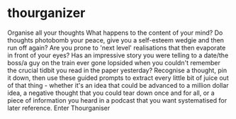 # thourganizer
Organise all your thoughts
What happens to the content of your mind? Do thoughts photobomb your peace, give you a self-esteem wedgie and then run off again? Are you prone to 'next level' realisations that then evaporate in front of your eyes? Has an impressive story you were telling to a date/the boss/a guy on the train ever gone lopsided when you couldn't remember the crucial tidbit you read in the paper yesterday?
Recognise a thought, pin it down, then use these guided prompts to extract every little bit of juice out of that thing - whether it's an idea that could be advanced to a million dollar idea, a negative thought that you could tear down once and for all, or a piece of information you heard in a podcast that you want systematised for later reference. Enter Thourganiser
